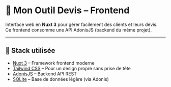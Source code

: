 # 🧾 Mon Outil Devis – Frontend

Interface web en **Nuxt 3** pour gérer facilement des clients et leurs devis.  
Ce frontend consomme une API AdonisJS (backend du même projet).

---

## 🚀 Stack utilisée

- [Nuxt 3](https://nuxt.com/) – Framework frontend moderne
- [Tailwind CSS](https://tailwindcss.com/) – Pour un design propre sans prise de tête
- [AdonisJS](https://adonisjs.com/) – Backend API REST
- [SQLite](https://www.sqlite.org/) – Base de données légère (via Adonis)
